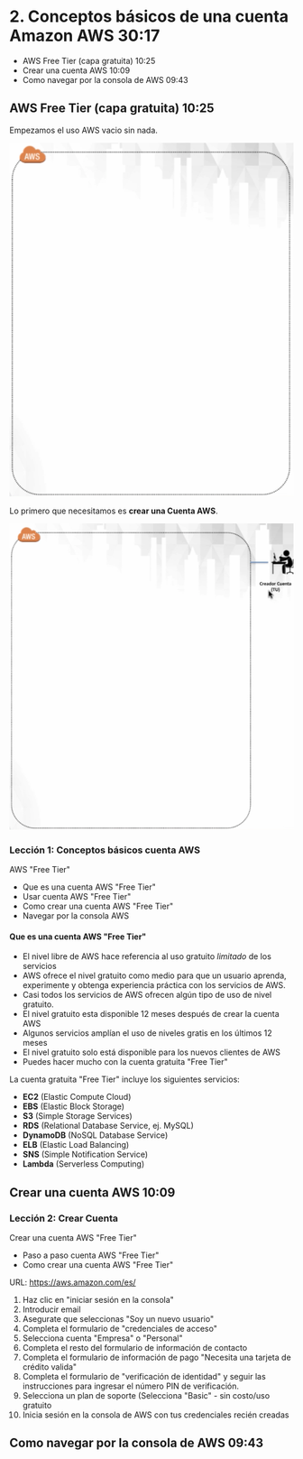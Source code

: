 # 2. Conceptos básicos de una cuenta Amazon AWS 30:17

* AWS Free Tier (capa gratuita) 10:25
* Crear una cuenta AWS 10:09
* Como navegar por la consola de AWS 09:43

## AWS Free Tier (capa gratuita) 10:25

Empezamos el uso AWS vacio sin nada.

<img src="images/c2/2-aws-1.png">

Lo primero que necesitamos es **crear una Cuenta AWS**.

<img src="images/c2/2-aws-2.png">

### Lección 1: Conceptos básicos cuenta AWS 

AWS "Free Tier"

* Que es una cuenta AWS "Free Tier"
* Usar cuenta AWS "Free Tier"
* Como crear una cuenta AWS "Free Tier"
* Navegar por la consola AWS

#### Que es una cuenta AWS "Free Tier"

* El nivel libre de AWS hace referencia al uso gratuito *limitado* de los servicios
* AWS ofrece el nivel gratuito como medio para que un usuario aprenda, experimente y obtenga experiencia práctica con los servicios de AWS.
* Casi todos los servicios de AWS ofrecen algún tipo de uso de nivel gratuito.
* El nivel gratuito esta disponible 12 meses después de crear la cuenta AWS
* Algunos servicios amplían el uso de niveles gratis en los últimos 12 meses
* El nivel gratuito solo está disponible para los nuevos clientes de AWS
* Puedes hacer mucho con la cuenta gratuita "Free Tier"

La cuenta gratuita "Free Tier" incluye los siguientes servicios:

* **EC2** (Elastic Compute Cloud)
* **EBS** (Elastic Block Storage)
* **S3** (Simple Storage Services)
* **RDS** (Relational Database Service, ej. MySQL)
* **DynamoDB** (NoSQL Database Service)
* **ELB** (Elastic Load Balancing)
* **SNS** (Simple Notification Service)
* **Lambda** (Serverless Computing)

## Crear una cuenta AWS 10:09

### Lección 2: Crear Cuenta

Crear una cuenta AWS "Free Tier"

* Paso a paso cuenta AWS "Free Tier"
* Como crear una cuenta AWS "Free Tier"

URL: https://aws.amazon.com/es/

1. Haz clic en "iniciar sesión en la consola"
2. Introducir email
3. Asegurate que seleccionas "Soy un nuevo usuario"
4. Completa el formulario de "credenciales de acceso"
5. Selecciona cuenta "Empresa" o "Personal"
6. Completa el resto del formulario de información de contacto
7. Completa el formulario de información de pago "Necesita una tarjeta de crédito valida"
8. Completa el formulario de "verificación de identidad" y seguir las instrucciones para ingresar el número PIN de verificación.
9. Selecciona un plan de soporte (Selecciona "Basic" - sin costo/uso gratuito 
10. Inicia sesión en la consola de AWS con tus credenciales recién creadas

## Como navegar por la consola de AWS 09:43


